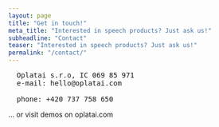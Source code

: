 ```yaml
---
layout: page
title: "Get in touch!"
meta_title: "Interested in speech products? Just ask us!"
subheadline: "Contact"
teaser: "Interested in speech products? Just ask us!"
permalink: "/contact/"
---
```


<pre>
  Oplatai s.r.o, IC 069 85 971
  e-mail: hello@oplatai.com

  phone: +420 737 758 650
</pre>

... or visit demos on oplatai.com
<!-- If you need a fabulous contact form for your website, I suggest you use [Wufoo][1]. You can use three forms for free, you get no spam and if you get more than 100 entries you have to pay. -->
<!--  -->
<!--  -->
<!--  [1]: http://www.wufoo.com/ -->
